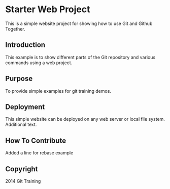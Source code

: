 # Starter Web Project

This is a simple website project for showing how to use Git and Github Together.

## Introduction

This example is to show different parts of the Git repository and various commands using a web project.

## Purpose

To provide simple examples for git training demos.

## Deployment

This simple website can be deployed on any web server or local file system. Additional text.

## How To Contribute

Added a line for rebase example

## Copyright
2014 Git Training